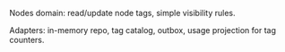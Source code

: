 Nodes domain: read/update node tags, simple visibility rules.

Adapters: in-memory repo, tag catalog, outbox, usage projection for tag counters.

